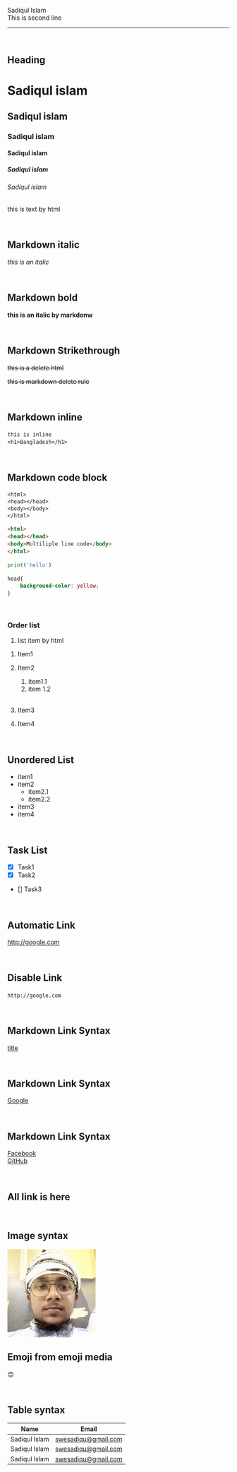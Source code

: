 <!-- markdown tutorial  -->
Sadiqul Islam  
This is second line

---

<br/>

## Heading 

# Sadiqul islam
## Sadiqul islam
### Sadiqul islam
#### Sadiqul islam
##### Sadiqul islam
###### Sadiqul islam

<p>this is text by html</p>


<br/>

## Markdown italic

_this is an italic_

<br/>

## Markdown bold

__this is an italic by markdonw__

<br/>

## Markdown Strikethrough

<del>this is a delete html</del> 

~~this is markdown delete rule~~

<br/>

## Markdown inline

`this is inline`  
`<h1>Bangladesh</h1>`

<br/>

## Markdown code block
 
```
<html>
<head></head>
<body></body>
</html>
```

```html
<html>
<head></head>
<body>Multiliple line code</body> 
</html>
```

```python
print('hello')
```


```css
head{
    background-color: yellow;
}
```

<br/>

### Order list

<ol>
    <li>list item by html</li>
</ol>


1. Item1
2. Item2
    1. item1.1
    2. item 1.2

    <br>
3. Item3
4. Item4


<br/>

## Unordered List
- item1
- item2 
    - item2.1
    - item2.2
- item3
- item4


<br/>

## Task List
- [x] Task1
- [x] Task2
- [] Task3


<br/>

## Automatic Link
http://google.com


<br/>

## Disable Link
`http://google.com`


<br/>

## Markdown Link Syntax
[title](link)

<br/>

## Markdown Link Syntax
[Google](http://google.com)


<br/>

## Markdown Link Syntax
[Facebook][facebooklink]  
[GitHub][githublink]


<br/>

## All link is here 
[facebooklink]: http://facebook.com
[githublink]: http://github.com



<br/>

## Image syntax
<!-- ![profile](./images/me.jpg) -->
<img src="./images/me.jpg" width="200" title="profile image" />


<br/>

## Emoji from emoji media
😊

<br/>

## Table syntax
| Name | Email |
| ----- | ----- |
| Sadiqul Islam | swesadiqu@gmail.com |
| Sadiqul Islam | swesadiqu@gmail.com |
| Sadiqul Islam | swesadiqu@gmail.com |




















